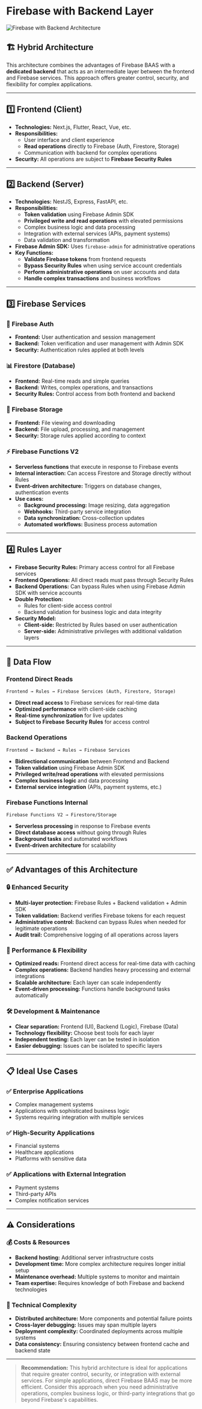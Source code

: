 # Firebase with Backend Layer

![Firebase with Backend Architecture](firebase-with-backend.png)

## 🏗️ Hybrid Architecture

This architecture combines the advantages of Firebase BAAS with a **dedicated backend** that acts as an intermediate layer between the frontend and Firebase services. This approach offers greater control, security, and flexibility for complex applications.

---

## 1️⃣ Frontend (Client)
- **Technologies:** Next.js, Flutter, React, Vue, etc.
- **Responsibilities:**
  - User interface and client experience
  - **Read operations** directly to Firebase (Auth, Firestore, Storage)
  - Communication with backend for complex operations
- **Security:** All operations are subject to **Firebase Security Rules**

---

## 2️⃣ Backend (Server)
- **Technologies:** NestJS, Express, FastAPI, etc.
- **Responsibilities:**
  - **Token validation** using Firebase Admin SDK
  - **Privileged write and read operations** with elevated permissions
  - Complex business logic and data processing
  - Integration with external services (APIs, payment systems)
  - Data validation and transformation
- **Firebase Admin SDK:** Uses `firebase-admin` for administrative operations
- **Key Functions:**
  - **Validate Firebase tokens** from frontend requests
  - **Bypass Security Rules** when using service account credentials
  - **Perform administrative operations** on user accounts and data
  - **Handle complex transactions** and business workflows

---

## 3️⃣ Firebase Services

### 🔐 Firebase Auth
- **Frontend:** User authentication and session management
- **Backend:** Token verification and user management with Admin SDK
- **Security:** Authentication rules applied at both levels

### 📊 Firestore (Database)
- **Frontend:** Real-time reads and simple queries
- **Backend:** Writes, complex operations, and transactions
- **Security Rules:** Control access from both frontend and backend

### 📁 Firebase Storage
- **Frontend:** File viewing and downloading
- **Backend:** File upload, processing, and management
- **Security:** Storage rules applied according to context

### ⚡ Firebase Functions V2
- **Serverless functions** that execute in response to Firebase events
- **Internal interaction:** Can access Firestore and Storage directly without Rules
- **Event-driven architecture:** Triggers on database changes, authentication events
- **Use cases:** 
  - **Background processing:** Image resizing, data aggregation
  - **Webhooks:** Third-party service integration
  - **Data synchronization:** Cross-collection updates
  - **Automated workflows:** Business process automation

---

## 4️⃣ Rules Layer
- **Firebase Security Rules:** Primary access control for all Firebase services
- **Frontend Operations:** All direct reads must pass through Security Rules
- **Backend Operations:** Can bypass Rules when using Firebase Admin SDK with service accounts
- **Double Protection:** 
  - Rules for client-side access control
  - Backend validation for business logic and data integrity
- **Security Model:** 
  - **Client-side:** Restricted by Rules based on user authentication
  - **Server-side:** Administrative privileges with additional validation layers

---

## 🔄 Data Flow

### Frontend Direct Reads
```
Frontend → Rules → Firebase Services (Auth, Firestore, Storage)
```
- **Direct read access** to Firebase services for real-time data
- **Optimized performance** with client-side caching
- **Real-time synchronization** for live updates
- **Subject to Firebase Security Rules** for access control

### Backend Operations
```
Frontend ↔ Backend → Rules → Firebase Services
```
- **Bidirectional communication** between Frontend and Backend
- **Token validation** using Firebase Admin SDK
- **Privileged write/read operations** with elevated permissions
- **Complex business logic** and data processing
- **External service integration** (APIs, payment systems, etc.)

### Firebase Functions Internal
```
Firebase Functions V2 → Firestore/Storage
```
- **Serverless processing** in response to Firebase events
- **Direct database access** without going through Rules
- **Background tasks** and automated workflows
- **Event-driven architecture** for scalability

---

## ✅ Advantages of this Architecture

### 🔒 Enhanced Security
- **Multi-layer protection:** Firebase Rules + Backend validation + Admin SDK
- **Token validation:** Backend verifies Firebase tokens for each request
- **Administrative control:** Backend can bypass Rules when needed for legitimate operations
- **Audit trail:** Comprehensive logging of all operations across layers

### 🚀 Performance & Flexibility
- **Optimized reads:** Frontend direct access for real-time data with caching
- **Complex operations:** Backend handles heavy processing and external integrations
- **Scalable architecture:** Each layer can scale independently
- **Event-driven processing:** Functions handle background tasks automatically

### 🛠️ Development & Maintenance
- **Clear separation:** Frontend (UI), Backend (Logic), Firebase (Data)
- **Technology flexibility:** Choose best tools for each layer
- **Independent testing:** Each layer can be tested in isolation
- **Easier debugging:** Issues can be isolated to specific layers

---

## 📋 Ideal Use Cases

### ✅ Enterprise Applications
- Complex management systems
- Applications with sophisticated business logic
- Systems requiring integration with multiple services

### ✅ High-Security Applications
- Financial systems
- Healthcare applications
- Platforms with sensitive data

### ✅ Applications with External Integration
- Payment systems
- Third-party APIs
- Complex notification services

---

## ⚠️ Considerations

### 💰 Costs & Resources
- **Backend hosting:** Additional server infrastructure costs
- **Development time:** More complex architecture requires longer initial setup
- **Maintenance overhead:** Multiple systems to monitor and maintain
- **Team expertise:** Requires knowledge of both Firebase and backend technologies

### 🔧 Technical Complexity
- **Distributed architecture:** More components and potential failure points
- **Cross-layer debugging:** Issues may span multiple layers
- **Deployment complexity:** Coordinated deployments across multiple systems
- **Data consistency:** Ensuring consistency between frontend cache and backend state

---

> **Recommendation:** This hybrid architecture is ideal for applications that require greater control, security, or integration with external services. For simple applications, direct Firebase BAAS may be more efficient. Consider this approach when you need administrative operations, complex business logic, or third-party integrations that go beyond Firebase's capabilities. 